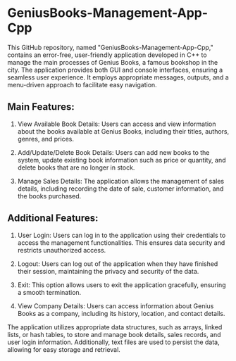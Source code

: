 # GeniusBooks-Management-App-Cpp
This GitHub repository, named "GeniusBooks-Management-App-Cpp," contains an error-free, user-friendly application developed in C++ to manage the main processes of Genius Books, a famous bookshop in the city. The application provides both GUI and console interfaces, ensuring a seamless user experience. It employs appropriate messages, outputs, and a menu-driven approach to facilitate easy navigation.

## Main Features:
1. View Available Book Details: Users can access and view information about the books available at Genius Books, including their titles, authors, genres, and prices.

2. Add/Update/Delete Book Details: Users can add new books to the system, update existing book information such as price or quantity, and delete books that are no longer in stock.

3. Manage Sales Details: The application allows the management of sales details, including recording the date of sale, customer information, and the books purchased.

## Additional Features:

1. User Login: Users can log in to the application using their credentials to access the management functionalities. This ensures data security and restricts unauthorized access.

2. Logout: Users can log out of the application when they have finished their session, maintaining the privacy and security of the data.

3. Exit: This option allows users to exit the application gracefully, ensuring a smooth termination.

4. View Company Details: Users can access information about Genius Books as a company, including its history, location, and contact details.

The application utilizes appropriate data structures, such as arrays, linked lists, or hash tables, to store and manage book details, sales records, and user login information. Additionally, text files are used to persist the data, allowing for easy storage and retrieval.
